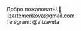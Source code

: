 Добро пожаловать! 👋  
[lizartemenkova@gmail.com](https://mail.google.com/mail/u/0/?tab=rm&ogbl#inbox "Для связи")  
Telegram: @alizaveta

